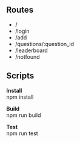 ## Routes

- /
- /login
- /add
- /questions/:question_id
- /leaderboard
- /notfound

## Scripts

**Install**  
npm install

**Build**  
npm run build

**Test**  
npm run test
